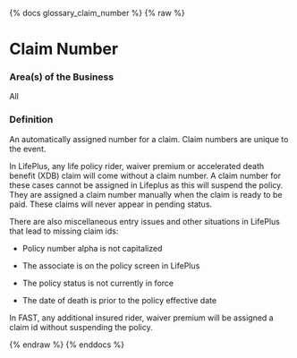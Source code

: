 {% docs glossary_claim_number %}
{% raw %}

<a name="glossary_claim_number"></a>
# Claim Number

### Area(s) of the Business
All

### Definition
An automatically assigned number for a claim. Claim numbers are unique to the event.  

In LifePlus, any life policy rider, waiver premium or accelerated death benefit (XDB) claim will
come without a claim number. A claim number for these cases cannot be assigned in Lifeplus as
this will suspend the policy. They are assigned a claim number manually when the claim is ready
to be paid. These claims will never appear in pending status.

There are also miscellaneous entry issues and other situations in LifePlus that lead to missing 
claim ids:

- Policy number alpha is not capitalized

- The associate is on the policy screen in LifePlus

- The policy status is not currently in force 

- The date of death is prior to the policy effective date

In FAST, any additional insured rider, waiver premium will be assigned a claim id without suspending
the policy. 


{% endraw %}
{% enddocs %}